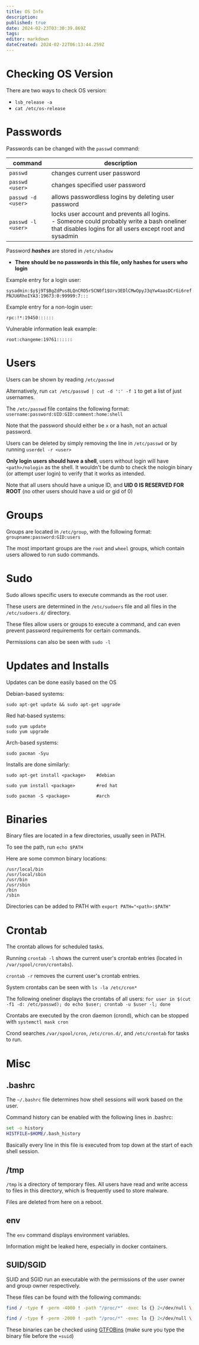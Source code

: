 ```yaml
---
title: OS Info
description: 
published: true
date: 2024-02-23T03:30:39.869Z
tags: 
editor: markdown
dateCreated: 2024-02-22T06:13:44.259Z
---
```


# Checking OS Version
There are two ways to check OS version:
- `lsb_release -a`
- `cat /etc/os-release`

# Passwords
Passwords can be changed with the `passwd` command:

| command | description |
| ---- | ---- |
| `passwd` | changes current user password |
| `passwd <user>` | changes specified user password |
| `passwd -d <user>` | allows passwordless logins by deleting user password |
| `passwd -l <user>` | locks user account and prevents all logins. <br>- Someone could probably write a bash oneliner that disables logins for all users except root and sysadmin  |

Password ***hashes*** are stored in `/etc/shadow`
 - **There should be no passwords in this file, only hashes for users who login**

Example entry for a login user:

`sysadmin:$y$j9T$BgZdPus8LQnCRO5rSCN0f1$Urv3EDlCMwOpyJ3qYw4aasDCrGi6refPNJU6RhoIYA3:19673:0:99999:7:::`

Example entry for a non-login user:

`rpc:!*:19450::::::`

Vulnerable information leak example:

`root:changeme:19761::::::`

# Users
Users can be shown by reading `/etc/passwd`

Alternatively, run `cat /etc/passwd | cut -d ':' -f 1` to get a list of just usernames.

The `/etc/passwd` file contains the following format:
`username:password:UID:GID:comment:home:shell`

Note that the password should either be `x` or a hash, not an actual password.

Users can be deleted by simply removing the line in `/etc/passwd` or by running `userdel -r <user>`

**Only login users should have a shell**, users without login will have `<path>/nologin` as the shell. It wouldn't be dumb to check the nologin binary (or attempt user login) to verify that it works as intended.

Note that all users should have a unique ID, and **UID 0 IS RESERVED FOR ROOT** (no other users should have a uid or gid of 0)
# Groups
Groups are located in `/etc/group`, with the following format:
`groupname:password:GID:users`

The most important groups are the `root` and `wheel` groups, which contain users allowed to run sudo commands.

# Sudo
Sudo allows specific users to execute commands as the root user.

These users are determined in the `/etc/sudoers` file and all files in the `/etc/sudoers.d/` directory.

These files allow users or groups to execute a command, and can even prevent password requirements for certain commands.

Permissions can also be seen with `sudo -l`

# Updates and Installs
Updates can be done easily based on the OS

Debian-based systems:
```shell
sudo apt-get update && sudo apt-get upgrade
```

Red hat-based systems:
```shell
sudo yum update
sudo yum upgrade
```

Arch-based systems:
```shell
sudo pacman -Syu
```

Installs are done similarly:
```shell
sudo apt-get install <package>    #debian

sudo yum install <package>        #red hat

sudo pacman -S <package>          #arch
```

# Binaries
Binary files are located in a few directories, usually seen in PATH.

To see the path, run `echo $PATH`

Here are some common binary locations:
```shell
/usr/local/bin
/usr/local/sbin
/usr/bin
/usr/sbin
/bin
/sbin
```
Directories can be added to PATH with `export PATH="<path>:$PATH"`

# Crontab
The crontab allows for scheduled tasks.

Running `crontab -l` shows the current user's crontab entries (located in `/var/spool/cron/crontabs`).

`crontab -r` removes the current user's crontab entries.

System crontabs can be seen with `ls -la /etc/cron*`

The following oneliner displays the crontabs of all users:
`for user in $(cut -f1 -d: /etc/passwd); do echo $user; crontab -u $user -l; done`

Crontabs are executed by the cron daemon (crond), which can be stopped with `systemctl mask cron`

Crond searches `/var/spool/cron`, `/etc/cron.d/`, and `/etc/crontab` for tasks to run.

# Misc

## .bashrc
The `~/.bashrc` file determines how shell sessions will work based on the user.

Command history can be enabled with the following lines in .bashrc:
```bash
set -o history
HISTFILE=$HOME/.bash_history
```

Basically every line in this file is executed from top down at the start of each shell session.

## /tmp
`/tmp` is a directory of temporary files. All users have read and write access to files in this directory, which is frequently used to store malware.

Files are deleted from here on a reboot.

## env
The `env` command displays environment variables.

Information might be leaked here, especially in docker containers.

## SUID/SGID
SUID and SGID run an executable with the permissions of the user owner and group owner respectively.

These files can be found with the following commands:
```bash
find / -type f -perm -4000 ! -path "/proc/*" -exec ls {} 2</dev/null \; # SUID

find / -type f -perm -2000 ! -path "/proc/*" -exec ls {} 2</dev/null \; # SGID
```

These binaries can be checked using [GTFOBins](https://gtfobins.github.io/#+suid) (make sure you type the binary file before the `+suid`)